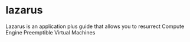 # lazarus
Lazarus is an application plus guide that allows you to resurrect Compute Engine Preemptible Virtual Machines
